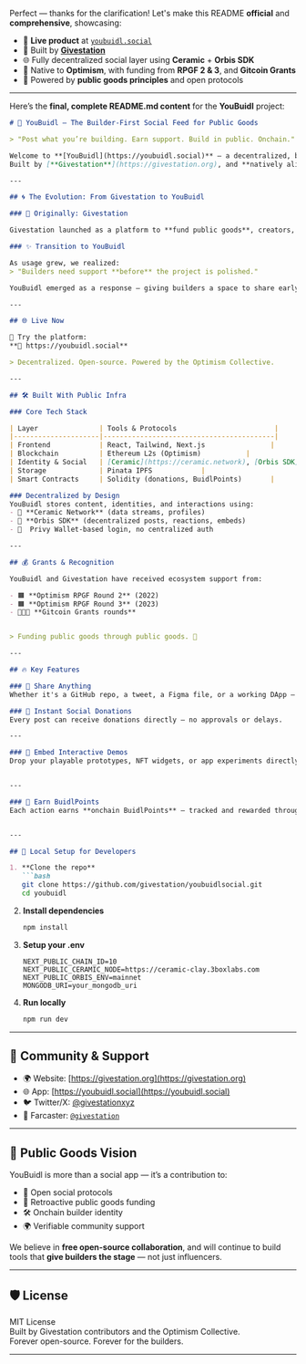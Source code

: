 Perfect — thanks for the clarification! Let's make this README **official** and **comprehensive**, showcasing:

- 📡 **Live product** at [`youbuidl.social`](https://youbuidl.social)  
- 🎯 Built by [**Givestation**](https://givestation.org)
- 🌐 Fully decentralized social layer using **Ceramic** + **Orbis SDK**
- 🧬 Native to **Optimism**, with funding from **RPGF 2 & 3**, and **Gitcoin Grants**
- 🎁 Powered by **public goods principles** and open protocols

---

Here’s the **final, complete README.md content** for the **YouBuidl** project:

```markdown
# 🧱 YouBuidl – The Builder-First Social Feed for Public Goods

> "Post what you’re building. Earn support. Build in public. Onchain."

Welcome to **[YouBuidl](https://youbuidl.social)** — a decentralized, builder-first social layer for the public goods ecosystem. Share prototypes, links, memes, live widgets, and get supported instantly with donations and BuidlPoints.  
Built by [**Givestation**](https://givestation.org), and **natively aligned with Optimism**, YouBuidl is your onchain builder feed — open, composable, and verifiable.

---

## 🌀 The Evolution: From Givestation to YouBuidl

### 🏁 Originally: Givestation

Givestation launched as a platform to **fund public goods**, creators, and builders using milestone-based donations. We introduced onchain project reputation and contributed to shifting attention towards **build-in-public** narratives.

### ✨ Transition to YouBuidl

As usage grew, we realized:
> "Builders need support **before** the project is polished."

YouBuidl emerged as a response — giving builders a space to share early ideas, demos, and experiments while earning **social and financial support** directly from the community.

---

## 🌐 Live Now

🎯 Try the platform:  
**🔗 https://youbuidl.social**

> Decentralized. Open-source. Powered by the Optimism Collective.

---

## 🛠️ Built With Public Infra

### Core Tech Stack

| Layer               | Tools & Protocols                        |
|---------------------|------------------------------------------|
| Frontend            | React, Tailwind, Next.js                |
| Blockchain          | Ethereum L2s (Optimism)           |
| Identity & Social   | [Ceramic](https://ceramic.network), [Orbis SDK](https://orbis.club/developers) |
| Storage             | Pinata IPFS            |
| Smart Contracts     | Solidity (donations, BuidlPoints)       |                    |

### Decentralized by Design
YouBuidl stores content, identities, and interactions using:
- 🧬 **Ceramic Network** (data streams, profiles)
- 🧠 **Orbis SDK** (decentralized posts, reactions, embeds)
- 🔐  Privy Wallet-based login, no centralized auth

---

## 💰 Grants & Recognition

YouBuidl and Givestation have received ecosystem support from:

- 🟧 **Optimism RPGF Round 2** (2022)
- 🟧 **Optimism RPGF Round 3** (2023)
- 🧑‍🤝‍🧑 **Gitcoin Grants rounds**


> Funding public goods through public goods. 🌱

---

## 🔥 Key Features

### 📡 Share Anything
Whether it's a GitHub repo, a tweet, a Figma file, or a working DApp — drop it into your YouBuidl feed.  

### 💸 Instant Social Donations
Every post can receive donations directly — no approvals or delays.

---

### 🧩 Embed Interactive Demos
Drop your playable prototypes, NFT widgets, or app experiments directly into your feed using HTML/iFrames.


---

### 🎯 Earn BuidlPoints
Each action earns **onchain BuidlPoints** — tracked and rewarded through smart contracts. These reputation metrics will power future governance, discovery, and rewards.


---

## 🧪 Local Setup for Developers

1. **Clone the repo**
   ```bash
   git clone https://github.com/givestation/youbuidlsocial.git
   cd youbuidl
   ```

2. **Install dependencies**
   ```bash
   npm install
   ```

3. **Setup your .env**
   ```env
   NEXT_PUBLIC_CHAIN_ID=10
   NEXT_PUBLIC_CERAMIC_NODE=https://ceramic-clay.3boxlabs.com
   NEXT_PUBLIC_ORBIS_ENV=mainnet
   MONGODB_URI=your_mongodb_uri
   ```

4. **Run locally**
   ```bash
   npm run dev
   ```

---

## 💬 Community & Support

- 🌍 Website: [https://givestation.org](https://givestation.org)
- 🌐 App: [https://youbuidl.social](https://youbuidl.social)
- 🐦 Twitter/X: [@givestationxyz](https://twitter.com/givestation)
- 🌊 Farcaster: [`@givestation`](https://warpcast.com/givestation)

---

## 🧠 Public Goods Vision

YouBuidl is more than a social app — it’s a contribution to:
- 🌱 Open social protocols
- 🤝 Retroactive public goods funding
- 🛠 Onchain builder identity
- 🌍 Verifiable community support

We believe in **free open-source collaboration**, and will continue to build tools that **give builders the stage** — not just influencers.

---

## 🛡 License

MIT License  
Built by Givestation contributors and the Optimism Collective.  
Forever open-source. Forever for the builders.

---
